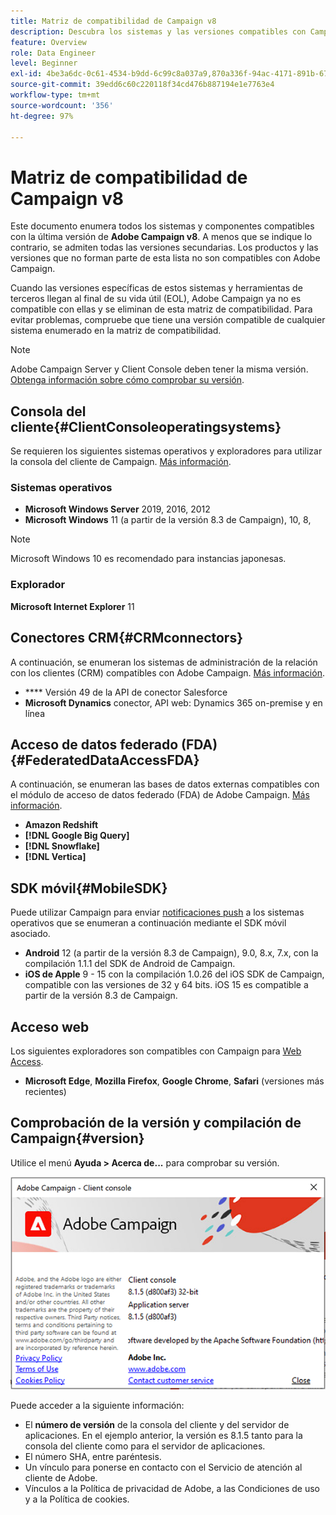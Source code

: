```yaml
---
title: Matriz de compatibilidad de Campaign v8
description: Descubra los sistemas y las versiones compatibles con Campaign v8
feature: Overview
role: Data Engineer
level: Beginner
exl-id: 4be3a6dc-0c61-4534-b9dd-6c99c8a037a9,870a336f-94ac-4171-891b-67614feef6ef,bebdd930-c7f6-4629-a489-3c704b33f058,d493e613-eb61-43b1-9c6d-1bd881af0734
source-git-commit: 39edd6c60c220118f34cd476b887194e1e7763e4
workflow-type: tm+mt
source-wordcount: '356'
ht-degree: 97%

---
```


# Matriz de compatibilidad de Campaign v8

Este documento enumera todos los sistemas y componentes compatibles con la última versión de **Adobe Campaign v8**. A menos que se indique lo contrario, se admiten todas las versiones secundarias. Los productos y las versiones que no forman parte de esta lista no son compatibles con Adobe Campaign.

Cuando las versiones específicas de estos sistemas y herramientas de terceros llegan al final de su vida útil (EOL), Adobe Campaign ya no es compatible con ellas y se eliminan de esta matriz de compatibilidad. Para evitar problemas, compruebe que tiene una versión compatible de cualquier sistema enumerado en la matriz de compatibilidad.

>[!NOTE]
>
>Adobe Campaign Server y Client Console deben tener la misma versión. [Obtenga información sobre cómo comprobar su versión](#version).

## Consola del cliente{#ClientConsoleoperatingsystems}

Se requieren los siguientes sistemas operativos y exploradores para utilizar la consola del cliente de Campaign. [Más información](connect.md).

### Sistemas operativos

* **Microsoft Windows Server** 2019, 2016, 2012
* **Microsoft Windows** 11 (a partir de la versión 8.3 de Campaign), 10, 8,

>[!NOTE]
>
>Microsoft Windows 10 es recomendado para instancias japonesas.

### Explorador

**Microsoft Internet Explorer** 11

## Conectores CRM{#CRMconnectors}

A continuación, se enumeran los sistemas de administración de la relación con los clientes (CRM) compatibles con Adobe Campaign. [Más información](../connect/crm.md).

* **** Versión 49 de la API de conector Salesforce
* **Microsoft Dynamics** conector, API web: Dynamics 365 on-premise y en línea

## Acceso de datos federado (FDA){#FederatedDataAccessFDA}

A continuación, se enumeran las bases de datos externas compatibles con el módulo de acceso de datos federado (FDA) de Adobe Campaign. [Más información](../connect/fda.md).

* **Amazon Redshift**
* **[!DNL Google Big Query]**
* **[!DNL Snowflake]**
* **[!DNL Vertica]**

## SDK móvil{#MobileSDK}

Puede utilizar Campaign para enviar [notificaciones push](../send/push.md) a los sistemas operativos que se enumeran a continuación mediante el SDK móvil asociado.

* **Android** 12 (a partir de la versión 8.3 de Campaign), 9.0, 8.x, 7.x, con la compilación 1.1.1 del SDK de Android de Campaign.
* **iOS de Apple** 9 - 15 con la compilación 1.0.26 del iOS SDK de Campaign, compatible con las versiones de 32 y 64 bits. iOS 15 es compatible a partir de la versión 8.3 de Campaign.

## Acceso web

Los siguientes exploradores son compatibles con Campaign para [Web Access](connect.md#web-access).

* **Microsoft Edge**, **Mozilla Firefox**, **Google Chrome**, **Safari** (versiones más recientes)

## Comprobación de la versión y compilación de Campaign{#version}

Utilice el menú **Ayuda > Acerca de...** para comprobar su versión.

![](assets/ac-version.png)

Puede acceder a la siguiente información:

* El **número de versión** de la consola del cliente y del servidor de aplicaciones. En el ejemplo anterior, la versión es 8.1.5 tanto para la consola del cliente como para el servidor de aplicaciones.
* El número SHA, entre paréntesis.
* Un vínculo para ponerse en contacto con el Servicio de atención al cliente de Adobe.
* Vínculos a la Política de privacidad de Adobe, a las Condiciones de uso y a la Política de cookies.
